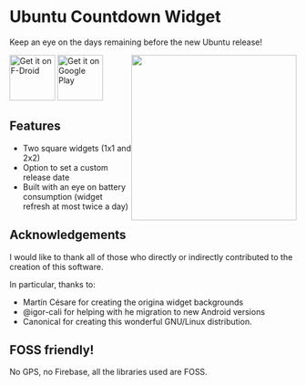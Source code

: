 # Ubuntu Countdown Widget

Keep an eye on the days remaining before the new Ubuntu release!

<img src="/art/screenshot-1.png" width="290" align="right" hspace="0" />

[<img src="https://fdroid.gitlab.io/artwork/badge/get-it-on.png"
     alt="Get it on F-Droid"
     height="80">](https://f-droid.org/packages/com.leinardi.ubuntucountdownwidget/)
[<img src="https://play.google.com/intl/en_us/badges/images/generic/en-play-badge.png"
     alt="Get it on Google Play"
     height="80">](https://play.google.com/store/apps/details?id=com.leinardi.ubuntucountdownwidget)

## Features
* Two square widgets (1x1 and 2x2)
* Option to set a custom release date
* Built with an eye on battery consumption (widget refresh at most twice a day)

## Acknowledgements
I would like to thank all of those who directly or indirectly contributed to the creation of this software.

In particular, thanks to:

* Martín Césare for creating the origina widget backgrounds
* @igor-cali for helping with he migration to new Android versions
* Canonical for creating this wonderful GNU/Linux distribution.

## FOSS friendly!
No GPS, no Firebase, all the libraries used are FOSS.
